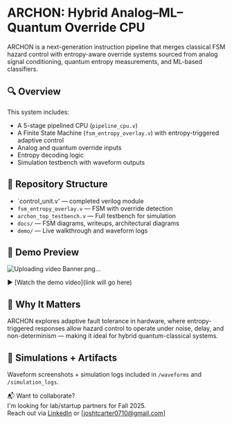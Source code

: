 # ARCHON: Hybrid Analog–ML–Quantum Override CPU

ARCHON is a next-generation instruction pipeline that merges classical FSM hazard control with entropy-aware override systems sourced from analog signal conditioning, quantum entropy measurements, and ML-based classifiers.

## 🔍 Overview

This system includes:
- A 5-stage pipelined CPU (`pipeline_cpu.v`)
- A Finite State Machine (`fsm_entropy_overlay.v`) with entropy-triggered adaptive control
- Analog and quantum override inputs
- Entropy decoding logic
- Simulation testbench with waveform outputs

## 📂 Repository Structure

- `control_unit.v' — completed verilog module
- `fsm_entropy_overlay.v` — FSM with override detection
- `archon_top_testbench.v` — Full testbench for simulation
- `docs/` — FSM diagrams, writeups, architectural diagrams
- `demo/` — Live walkthrough and waveform logs

## 📸 Demo Preview

![Uploading video Banner.png…]()

▶️ [Watch the demo video](link will go here)

## 🧠 Why It Matters

ARCHON explores adaptive fault tolerance in hardware, where entropy-triggered responses allow hazard control to operate under noise, delay, and non-determinism — making it ideal for hybrid quantum-classical systems.

## 🧪 Simulations + Artifacts

Waveform screenshots + simulation logs included in `/waveforms` and `/simulation_logs`.

📬 Want to collaborate?  
I'm looking for lab/startup partners for Fall 2025.  
Reach out via [LinkedIn](https://www.linkedin.com/in/joshua-carter-898868356/) or [joshtcarter0710@gmail.com]

